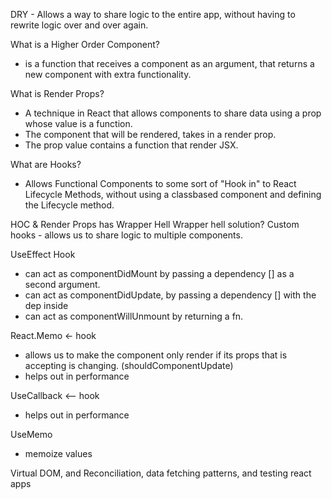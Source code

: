 DRY - Allows a way to share logic to the entire app, without having to rewrite logic over and over again.

What is a Higher Order Component?
- is a function that receives a component as an argument, that returns a new component with extra functionality.

What is Render Props?
- A technique in React that allows components to share data using a prop whose value is a function.
- The component that will be rendered, takes in a render prop.
- The prop value contains a function that render JSX.

What are Hooks?
- Allows Functional Components to some sort of "Hook in" to React Lifecycle Methods, without using a classbased component and defining the Lifecycle method.


HOC & Render Props has Wrapper Hell
Wrapper hell solution?
Custom hooks - allows us to share logic to multiple components.

UseEffect Hook
- can act as componentDidMount by passing a dependency [] as a second argument.
- can act as componentDidUpdate, by passing a dependency [] with the dep inside 
- can act as componentWillUnmount by returning a fn.

React.Memo <- hook
- allows us to make the component only render if its props that is accepting is changing. (shouldComponentUpdate)
- helps out in performance

UseCallback <-- hook
- helps out in performance

UseMemo
- memoize values

 Virtual DOM, and Reconciliation, data fetching patterns, and testing react apps